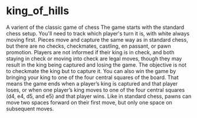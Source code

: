 # king_of_hills
A varient of the classic game of chess
The game starts with the standard chess setup. You'll need to track which player's turn it is, with white always moving first. Pieces move and capture the same way as in standard chess, but there are no checks, checkmates, castling, en passant, or pawn promotion. Players are not informed if their king is in check, and both staying in check or moving into check are legal moves, though they may result in the king being captured and losing the game. The objective is not to checkmate the king but to capture it. You can also win the game by bringing your king to one of the four central squares of the board. That means the game ends when a player’s king is captured and that player loses, or when one player’s king moves to one of the four central squares (d4, e4, d5, and e5) and that player wins. Like in standard chess, pawns can move two spaces forward on their first move, but only one space on subsequent moves.
